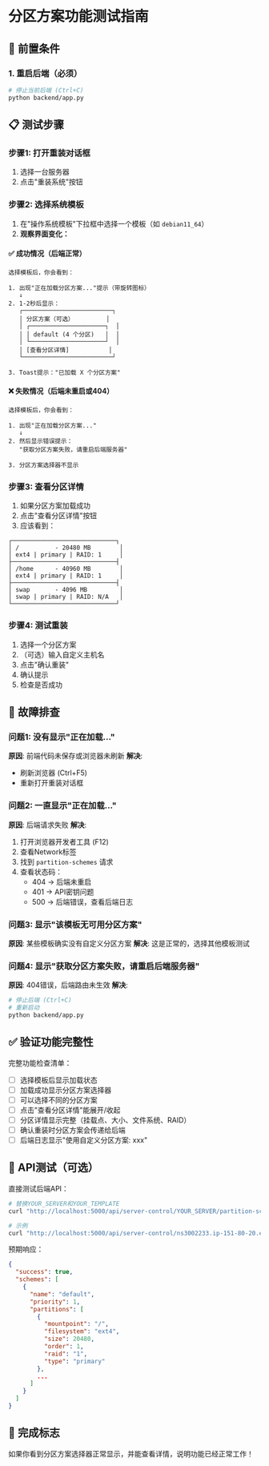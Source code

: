 # 分区方案功能测试指南

## 🔧 前置条件

### 1. 重启后端（必须）
```bash
# 停止当前后端 (Ctrl+C)
python backend/app.py
```

## 📋 测试步骤

### 步骤1: 打开重装对话框
1. 选择一台服务器
2. 点击"重装系统"按钮

### 步骤2: 选择系统模板
1. 在"操作系统模板"下拉框中选择一个模板（如 `debian11_64`）
2. **观察界面变化：**

#### ✅ 成功情况（后端正常）
```
选择模板后，你会看到：

1. 出现"正在加载分区方案..."提示（带旋转图标）
   ↓
2. 1-2秒后显示：
   ┌─────────────────────────┐
   │ 分区方案（可选）         │
   │ ┌─────────────────────┐  │
   │ │ default (4 个分区)   │  │
   │ └─────────────────────┘  │
   │ [查看分区详情]           │
   └─────────────────────────┘

3. Toast提示："已加载 X 个分区方案"
```

#### ❌ 失败情况（后端未重启或404）
```
选择模板后，你会看到：

1. 出现"正在加载分区方案..."
   ↓
2. 然后显示错误提示：
   "获取分区方案失败，请重启后端服务器"

3. 分区方案选择器不显示
```

### 步骤3: 查看分区详情
1. 如果分区方案加载成功
2. 点击"查看分区详情"按钮
3. 应该看到：
```
┌─────────────────────────────┐
│ /          - 20480 MB        │
│ ext4 | primary | RAID: 1     │
├─────────────────────────────┤
│ /home      - 40960 MB        │
│ ext4 | primary | RAID: 1     │
├─────────────────────────────┤
│ swap       - 4096 MB         │
│ swap | primary | RAID: N/A   │
└─────────────────────────────┘
```

### 步骤4: 测试重装
1. 选择一个分区方案
2. （可选）输入自定义主机名
3. 点击"确认重装"
4. 确认提示
5. 检查是否成功

## 🐛 故障排查

### 问题1: 没有显示"正在加载..."
**原因**: 前端代码未保存或浏览器未刷新
**解决**: 
- 刷新浏览器 (Ctrl+F5)
- 重新打开重装对话框

### 问题2: 一直显示"正在加载..."
**原因**: 后端请求失败
**解决**:
1. 打开浏览器开发者工具 (F12)
2. 查看Network标签
3. 找到 `partition-schemes` 请求
4. 查看状态码：
   - 404 → 后端未重启
   - 401 → API密钥问题
   - 500 → 后端错误，查看后端日志

### 问题3: 显示"该模板无可用分区方案"
**原因**: 某些模板确实没有自定义分区方案
**解决**: 这是正常的，选择其他模板测试

### 问题4: 显示"获取分区方案失败，请重启后端服务器"
**原因**: 404错误，后端路由未生效
**解决**: 
```bash
# 停止后端 (Ctrl+C)
# 重新启动
python backend/app.py
```

## ✅ 验证功能完整性

完整功能检查清单：
- [ ] 选择模板后显示加载状态
- [ ] 加载成功显示分区方案选择器
- [ ] 可以选择不同的分区方案
- [ ] 点击"查看分区详情"能展开/收起
- [ ] 分区详情显示完整（挂载点、大小、文件系统、RAID）
- [ ] 确认重装时分区方案会传递给后端
- [ ] 后端日志显示"使用自定义分区方案: xxx"

## 🎯 API测试（可选）

直接测试后端API：
```bash
# 替换YOUR_SERVER和YOUR_TEMPLATE
curl "http://localhost:5000/api/server-control/YOUR_SERVER/partition-schemes?templateName=YOUR_TEMPLATE"

# 示例
curl "http://localhost:5000/api/server-control/ns3002233.ip-151-80-20.eu/partition-schemes?templateName=debian11_64"
```

预期响应：
```json
{
  "success": true,
  "schemes": [
    {
      "name": "default",
      "priority": 1,
      "partitions": [
        {
          "mountpoint": "/",
          "filesystem": "ext4",
          "size": 20480,
          "order": 1,
          "raid": "1",
          "type": "primary"
        },
        ...
      ]
    }
  ]
}
```

## 📝 完成标志

如果你看到分区方案选择器正常显示，并能查看详情，说明功能已经正常工作！
